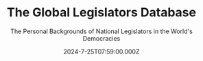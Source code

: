 ---
title: The Global Legislators Database
subtitle: The Personal Backgrounds of National Legislators in the World's Democracies
publication_types:
  - "2"
authors:
  - Nicholas Carnes
  - Joshua Ferrer
  - Miriam Golden
  - Esme Lillywhite
  - Noam Lupu
  - Eugenia Nazrullaeva
publication: Conditionally Accepted, British Journal of Political Science
draft: false
featured: true
image:
  filename: featured
  focal_point: Smart
  preview_only: false
date: 2024-7-25T07:59:00.000Z
---